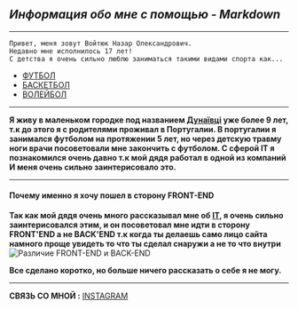 ## ___Информация обо мне с помощью - Markdown___ 
---

```
Привет, меня зовут Войтюк Назар Олександрович.
Недавно мне исполнилось 17 лет!
С детства я очень сильно люблю заниматься такими видами спорта как...
```
 * [ФУТБОЛ](https://uk.wikipedia.org/wiki/%D0%A4%D1%83%D1%82%D0%B1%D0%BE%D0%BB)
 * [БАСКЕТБОЛ](https://uk.wikipedia.org/wiki/%D0%91%D0%B0%D1%81%D0%BA%D0%B5%D1%82%D0%B1%D0%BE%D0%BB)
 * [ВОЛЕЙБОЛ](https://uk.wikipedia.org/wiki/%D0%92%D0%BE%D0%BB%D0%B5%D0%B9%D0%B1%D0%BE%D0%BB)


___
__Я живу в маленьком городке под названием [Дунаївці](https://uk.wikipedia.org/wiki/%D0%94%D1%83%D0%BD%D0%B0%D1%97%D0%B2%D1%86%D1%96) уже более 9 лет, т.к до этого я с родителями проживал в Португалии.
 В португалии я занимался футболом на протяжении 5 лет, но через детскую травму ноги врачи посоветовали мне закончить с футболом.
С сферой IT я познакомился очень давно т.к мой дядя работал в одной из компаний
И меня очень сильно заинтерисовало это.__
___
 
 #### Почему именно я хочу пошел в сторону FRONT-END
__Так как мой дядя очень много рассказывал мне об [IT](http://it-uroki.ru/uroki/urok-1-chto-takoe-it.html), я очень сильно заинтерисовался этим, и он посоветовал мне идти в сторону FRONT'END а не BACK'END т.к когда ты делаешь само лицо сайта намного проще увидеть то что ты сделал снаружи а не то что внутри__
![Различие FRONT-END и BACK-END](https://blog.back4app.com/wp-content/uploads/2021/06/backend-vs-frontend-2.png)

__Все сделано коротко, но больше ничего рассказать о себе я не могу.__
___

__СВЯЗЬ СО МНОЙ :__ [INSTAGRAM](https://www.instagram.com/nazar_voittt/)
